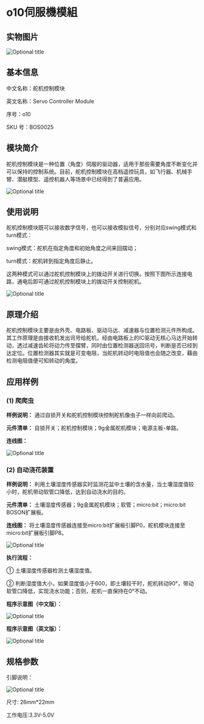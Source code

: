 # o10伺服機模組

## 实物图片

![Optional title](../.gitbook/assets/boson-duo-ji-kong-zhi-mo-kuai-shi-wu-tu.jpg)

## 基本信息

中文名称：舵机控制模块

英文名称：Servo Controller Module

序号：o10

SKU 号：BOS0025

## 模块简介

舵机控制模块是一种位置（角度）伺服的驱动器，适用于那些需要角度不断变化并可以保持的控制系统。目前，舵机控制模块在高档遥控玩具，如飞行器、机械手臂、潜艇模型、遥控机器人等场景中已经得到了普遍应用。

![Optional title](../.gitbook/assets/boson-duo-ji-kong-zhi-mo-kuai-shi-li.png)

## 使用说明

舵机控制模块既可以接收数字信号，也可以接收模拟信号，分别对应swing模式和turn模式：

swing模式：舵机在指定角度和初始角度之间来回摆动；

turn模式：舵机转到指定角度后静止。

这两种模式可以通过舵机控制模块上的拨动开关进行切换。按照下图所示连接电路，通电后即可通过舵机控制模块上的拨动开关控制舵机。

![Optional title](../.gitbook/assets/boson-duo-ji-kong-zhi-mo-kuai-shi-yong-shuo-ming.png)

## 原理介绍

舵机控制模块主要是由外壳、电路板、驱动马达、减速器与位置检测元件所构成。其工作原理是由接收机发出讯号给舵机，经由电路板上的IC驱动无核心马达开始转动，透过减速齿轮将动力传至摆臂，同时由位置检测器送回讯号，判断是否已经到达定位。位置检测器其实就是可变电阻，当舵机转动时电阻值也会随之改变，藉由检测电阻值便可知转动的角度。

## 应用样例

### **\(1\) 爬爬虫**

**样例说明：** 通过自锁开关和舵机控制模块控制舵机像虫子一样向前爬动。

**元件清单：** 自锁开关；舵机控制模块；9g金属舵机模块；电源主板-单路。

**连线图：**

![Optional title](../.gitbook/assets/boson-duo-ji-kong-zhi-mo-kuai-pa-pa-chong-lian-xian-tu.png)

### **\(2\) 自动浇花装置**

**样例说明：** 利用土壤湿度传感器实时监测花盆中土壤的含水量，当土壤湿度值较小时，舵机带动软管口降低，达到自动浇水的目的。

**元件清单：** 土壤湿度传感器；9g金属舵机模块；软管；micro:bit；micro:bit BOSON扩展板。

**连线图：** 将土壤湿度传感器连接至micro:bit扩展板引脚P0，舵机模块连接至micro:bit扩展板引脚P8。

![Optional title](../.gitbook/assets/boson-duo-ji-kong-zhi-mo-kuai-zi-dong-jiao-hua-zhuang-zhi-lian-xian-tu.png)

**执行流程：**

① 土壤湿度传感器检测土壤湿度值。

② 判断湿度值大小，如果湿度值小于600，即土壤较干时，舵机转动90°，带动软管口降低，实现浇水功能；否则，舵机一直保持在0°不动。

**程序示意图（中文版）：**

![Optional title](../.gitbook/assets/boson-duo-ji-kong-zhi-mo-kuai-zi-dong-jiao-hua-zhuang-zhi-cheng-xu-shi-yi-tu-zhong-wen-ban.png)

**程序示意图（英文版）：**

![Optional title](../.gitbook/assets/boson-duo-ji-kong-zhi-mo-kuai-zi-dong-jiao-hua-zhuang-zhi-cheng-xu-shi-yi-tu-ying-wen-ban.png)

## 规格参数

引脚说明：

![Optional title](../.gitbook/assets/boson-duo-ji-kong-zhi-mo-kuai-yin-jiao-shuo-ming.png)

尺寸: 26mm\*22mm

工作电压:3.3V-5.0V

